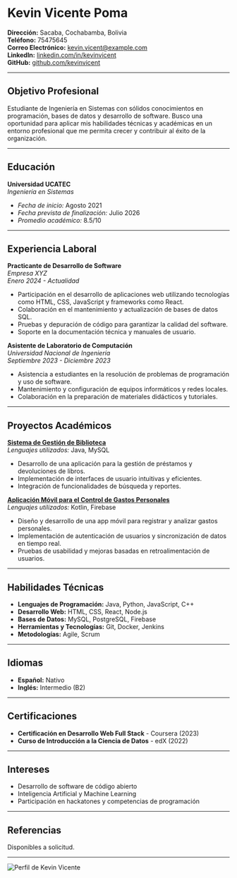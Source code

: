 # Kevin Vicente Poma

**Dirección:** Sacaba, Cochabamba, Bolivia  
**Teléfono:** 75475645  
**Correo Electrónico:** [kevin.vicent@example.com](mailto:juan.perez@example.com)  
**LinkedIn:** [linkedin.com/in/kevinvicent](https://linkedin.com/in/kevinvicent)  
**GitHub:** [github.com/kevinvicent](https://github.com/kevinvicent)

---

## Objetivo Profesional

Estudiante de Ingeniería en Sistemas con sólidos conocimientos en programación, bases de datos y desarrollo de software. Busco una oportunidad para aplicar mis habilidades técnicas y académicas en un entorno profesional que me permita crecer y contribuir al éxito de la organización.

---

## Educación

**Universidad UCATEC**  
*Ingeniería en Sistemas*  
- *Fecha de inicio:* Agosto 2021  
- *Fecha prevista de finalización:* Julio 2026  
- *Promedio académico:* 8.5/10

---

## Experiencia Laboral

**Practicante de Desarrollo de Software**  
*Empresa XYZ*  
*Enero 2024 - Actualidad*  
- Participación en el desarrollo de aplicaciones web utilizando tecnologías como HTML, CSS, JavaScript y frameworks como React.
- Colaboración en el mantenimiento y actualización de bases de datos SQL.
- Pruebas y depuración de código para garantizar la calidad del software.
- Soporte en la documentación técnica y manuales de usuario.

**Asistente de Laboratorio de Computación**  
*Universidad Nacional de Ingeniería*  
*Septiembre 2023 - Diciembre 2023*  
- Asistencia a estudiantes en la resolución de problemas de programación y uso de software.
- Mantenimiento y configuración de equipos informáticos y redes locales.
- Colaboración en la preparación de materiales didácticos y tutoriales.

---

## Proyectos Académicos

**[Sistema de Gestión de Biblioteca](https://github.com/juanperez/sistema-gestion-biblioteca)**  
*Lenguajes utilizados:* Java, MySQL  
- Desarrollo de una aplicación para la gestión de préstamos y devoluciones de libros.
- Implementación de interfaces de usuario intuitivas y eficientes.
- Integración de funcionalidades de búsqueda y reportes.

**[Aplicación Móvil para el Control de Gastos Personales](https://github.com/juanperez/app-control-gastos)**  
*Lenguajes utilizados:* Kotlin, Firebase  
- Diseño y desarrollo de una app móvil para registrar y analizar gastos personales.
- Implementación de autenticación de usuarios y sincronización de datos en tiempo real.
- Pruebas de usabilidad y mejoras basadas en retroalimentación de usuarios.

---

## Habilidades Técnicas

- **Lenguajes de Programación:** Java, Python, JavaScript, C++
- **Desarrollo Web:** HTML, CSS, React, Node.js
- **Bases de Datos:** MySQL, PostgreSQL, Firebase
- **Herramientas y Tecnologías:** Git, Docker, Jenkins
- **Metodologías:** Agile, Scrum

---

## Idiomas

- **Español:** Nativo
- **Inglés:** Intermedio (B2)

---

## Certificaciones

- **Certificación en Desarrollo Web Full Stack** - Coursera (2023)
- **Curso de Introducción a la Ciencia de Datos** - edX (2022)

---

## Intereses

- Desarrollo de software de código abierto
- Inteligencia Artificial y Machine Learning
- Participación en hackatones y competencias de programación

---

## Referencias

Disponibles a solicitud.

---

![Perfil de Kevin Vicente](https://via.placeholder.com/150)
